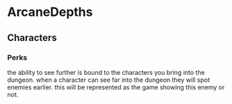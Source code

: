 # ArcaneDepths


## Characters

### Perks
the ability to see further is bound to the characters you bring into the dungeon. when a character can see far into the dungeon they will spot enemies earlier. this will be represented as the game showing this enemy or not.